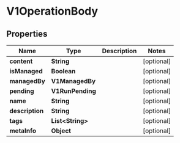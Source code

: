 

# V1OperationBody


## Properties

| Name | Type | Description | Notes |
|------------ | ------------- | ------------- | -------------|
|**content** | **String** |  |  [optional] |
|**isManaged** | **Boolean** |  |  [optional] |
|**managedBy** | **V1ManagedBy** |  |  [optional] |
|**pending** | **V1RunPending** |  |  [optional] |
|**name** | **String** |  |  [optional] |
|**description** | **String** |  |  [optional] |
|**tags** | **List&lt;String&gt;** |  |  [optional] |
|**metaInfo** | **Object** |  |  [optional] |



